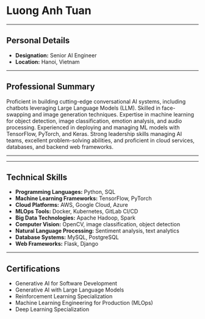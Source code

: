 # Luong Anh Tuan

---

## Personal Details
- **Designation:** Senior AI Engineer
- **Location:** Hanoi, Vietnam

---

## Professional Summary
Proficient in building cutting-edge conversational AI systems, including chatbots leveraging Large Language Models (LLM). Skilled in face-swapping and image generation techniques. Expertise in machine learning for object detection, image classification, emotion analysis, and audio processing. Experienced in deploying and managing ML models with TensorFlow, PyTorch, and Keras. Strong leadership skills managing AI teams, excellent problem-solving abilities, and proficient in cloud services, databases, and backend web frameworks.

---
---

## Technical Skills
- **Programming Languages:** Python, SQL
- **Machine Learning Frameworks:** TensorFlow, PyTorch
- **Cloud Platforms:** AWS, Google Cloud, Azure
- **MLOps Tools:** Docker, Kubernetes, GitLab CI/CD
- **Big Data Technologies:** Apache Hadoop, Spark
- **Computer Vision:** OpenCV, image classification, object detection
- **Natural Language Processing:** Sentiment analysis, text analytics
- **Database Systems:** MySQL, PostgreSQL
- **Web Frameworks:** Flask, Django

---

## Certifications
- Generative AI for Software Development
- Generative AI with Large Language Models
- Reinforcement Learning Specialization
- Machine Learning Engineering for Production (MLOps)
- Deep Learning Specialization


